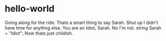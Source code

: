 # hello-world
Going along for the ride.
Thats a smart thing to say Sarah.
Shut up I didn't have time for anythng else.
You are an Idiot, Sarah.
No I'm not.
string Sarah = "Idiot";
Now thats just childish.
